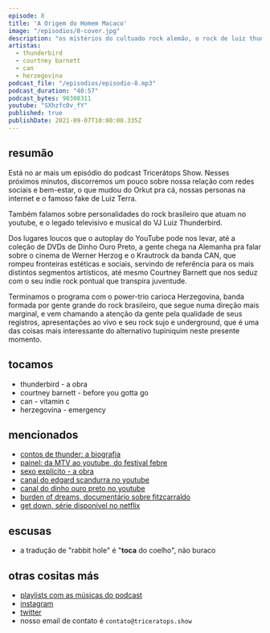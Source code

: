 ```yaml
---
episode: 8
title: 'A Origem do Homem Macaco'
image: "/episodios/8-cover.jpg"
description: "os mistérios do cultuado rock alemão, o rock de luiz thunderbird, a eterna jovialidade do indie e os voos do pós-punk tupiniquim..."
artistas:
  - thunderbird
  - courtney barnett
  - can
  - herzegovina
podcast_file: "/episodios/episodio-8.mp3"
podcast_duration: "40:57"
podcast_bytes: 98308311
youtube: "SXhzfc0v_fY"
published: true
publishDate: 2021-09-07T10:00:00.335Z
---
```

## resumão

Está no ar mais um episódio do podcast Tricerátops Show. Nesses próximos minutos, discorremos um pouco sobre nossa relação com redes sociais e bem-estar, o que mudou do Orkut pra cá, nossas personas na internet e o famoso fake de Luiz Terra.

Também falamos sobre personalidades do rock brasileiro que atuam no youtube, e o legado televisivo e musical do VJ Luiz Thunderbird. 

Dos lugares loucos que o autoplay do YouTube pode nos levar, até a coleção de DVDs de Dinho Ouro Preto, a gente chega na Alemanha pra falar sobre o cinema de Werner Herzog e o Krautrock da banda CAN, que rompeu fronteiras estéticas e sociais, servindo de referência para os mais distintos segmentos artísticos, até mesmo Courtney Barnett que nos seduz com o seu indie rock pontual que transpira juventude.

Terminamos o programa com o power-trio carioca Herzegovina, banda formada por gente grande do rock brasileiro, que segue numa direção mais marginal, e vem chamando a atenção da gente pela qualidade de seus registros, apresentações ao vivo e seu rock sujo e underground, que é uma das coisas mais interessante do alternativo tupiniquim neste presente momento.

## tocamos

* thunderbird - a obra
* courtney barnett - before you gotta go
* can - vitamin c
* herzegovina - emergency

## mencionados

* [contos de thunder: a biografia](https://www.amazon.com.br/Contos-Thunder-biografia-Luiz-Thunderbird/dp/8525065862)
* [painel: da MTV ao youtube, do festival febre](https://www.youtube.com/watch?v=WHnav2pEu3A)
* [sexo explícito - a obra](https://www.youtube.com/watch?v=zhdkRrti_vg)
* [canal do edgard scandurra no youtube](https://www.youtube.com/user/edgardscandurra?app=desktop)
* [canal do dinho ouro preto no youtube](https://www.youtube.com/c/dinhoouropreto)
* [burden of dreams, documentário sobre fitzcarraldo](https://www.youtube.com/watch?v=IsB3i0OqwTk)
* [get down, série disponível no netflix](https://en.wikipedia.org/wiki/The_Get_Down)

## escusas

* a tradução de "rabbit hole" é "**toca** do coelho", não buraco

## otras cositas más

* [playlists com as músicas do podcast](https://www.triceratops.show/playlists/)
* [instagram](https://www.instagram.com/triceratops.show/)
* [twitter](https://twitter.com/TriceratopsShow/)
* nosso email de contato é `contato@triceratops.show`